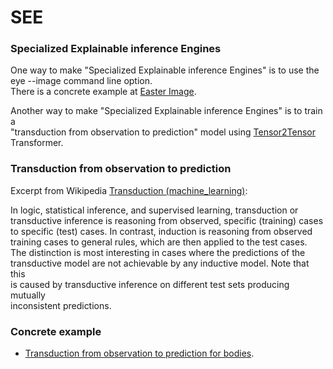# SEE

### Specialized Explainable inference Engines

One way to make "Specialized Explainable inference Engines" is to use the  
eye --image command line option.  
There is a concrete example at [Easter Image](https://github.com/josd/fluid/tree/master/image).  

Another way to make "Specialized Explainable inference Engines" is to train a  
"transduction from observation to prediction" model using [Tensor2Tensor](https://github.com/tensorflow/tensor2tensor)  
Transformer.  

### Transduction from observation to prediction

Excerpt from Wikipedia [Transduction (machine_learning)](https://en.wikipedia.org/wiki/Transduction_(machine_learning)):  

In logic, statistical inference, and supervised learning, transduction or  
transductive inference is reasoning from observed, specific (training) cases  
to specific (test) cases. In contrast, induction is reasoning from observed  
training cases to general rules, which are then applied to the test cases.  
The distinction is most interesting in cases where the predictions of the  
transductive model are not achievable by any inductive model. Note that this  
is caused by transductive inference on different test sets producing mutually  
inconsistent predictions.  

### Concrete example

- [Transduction from observation to prediction for bodies](transduction_bodies/observation_prediction_bodies.ipynb).  
